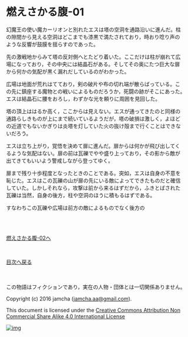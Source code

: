 # 燃えさかる腹-01

幻魔王の使い魔カーリオンと別れたエスは塔の空洞を通路沿いに進んだ。柱  
の隙間から見える空洞はどこまでも漆黒で満たされており，時おり唸り声の  
ような反響が鼓膜を揺らすのであった。  

先の激戦地からみて塔の反対側へとたどり着いた。ここだけは柱が崩れて広  
場になっており，その中央には結晶石がある。そしてその奥にたつ巨大な扉  
から何かの気配が黒く漏れだしているのがわかった。  

広場は地面が荒れはてており，剣の破片や布の切れ端が散らばっている。こ  
の先に鎮座する魔物との戦いによるものだろうか，死闘の跡がそこにあった。  
エスは結晶石に腰をおろし，わずかな光を頼りに周囲を見回した。  

塔の頂上ははるか高く，ここからは見えない。エスが通ってきたのと同様の  
通路らしきものが上にまで続いているようだが，塔の破損は激しく，よほど  
の近道でもないかぎりは炎塔を灯していた火の抜け殻まで行くことはできな  
いだろう。  

エスは立ち上がり，覚悟を決めて扉に進んだ。扉からは何かが飛び出してく  
るような気配はない。扉の前は瓦礫でやや盛り上っており，その影から敵が  
出てきてもいいよう警戒しながら登ってゆく。  

扉まで残り十歩程度となったときのことである。突如，エスは自身の不意を  
恥じた。エスはこの瓦礫の山が扉の先にいる敵によってできたものだと確信  
していた。しかしそれなら，攻撃は前から来るはずだから，ふきとばされた  
瓦礫は当然，自身の後方，柱や空洞のほうに積もるはずである。  

すなわちこの瓦礫や広場は前方の敵によるものでなく後方の  

<br>  
<br>  

[燃えさかる腹-02へ](https://github.com/jamcha-aa/EbonyBlades/blob/master/articles/meltystomach/02.md)  

<br>  

[目次へ戻る](https://github.com/jamcha-aa/EbonyBlades/blob/master/README.md)  

<br>  
<br>  
この物語はフィクションであり，実在の人物・団体とは一切関係ありません。  

Copyright (c) 2016 jamcha (jamcha.aa@gmail.com).  

This document is licensed under the [Creative Commons Attribution Non Commercial Share Alike 4.0 International License](http://creativecommons.org/licenses/by-nc-sa/4.0/deed)  

[![img](http://i.creativecommons.org/l/by-nc-sa/3.0/80x15.png)](http://creativecommons.org/licenses/by-nc-sa/4.0/deed)